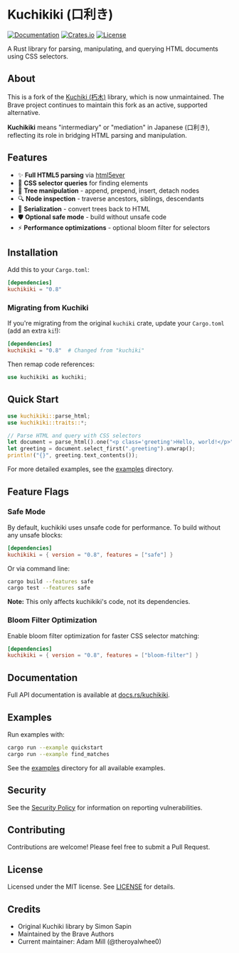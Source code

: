 # Kuchikiki (口利き)

[![Documentation](https://docs.rs/kuchikiki/badge.svg)](https://docs.rs/kuchikiki)
[![Crates.io](https://img.shields.io/crates/v/kuchikiki.svg)](https://crates.io/crates/kuchikiki)
[![License](https://img.shields.io/crates/l/kuchikiki.svg)](https://github.com/theroyalwhee0/kuchikiki/blob/main/LICENSE)

A Rust library for parsing, manipulating, and querying HTML documents using CSS selectors.

## About

This is a fork of the [Kuchiki (朽木)](https://github.com/kuchiki-rs/kuchiki) library, which is now unmaintained. The Brave project continues to maintain this fork as an active, supported alternative.

**Kuchikiki** means "intermediary" or "mediation" in Japanese (口利き), reflecting its role in bridging HTML parsing and manipulation.

## Features

- ✨ **Full HTML5 parsing** via [html5ever](https://github.com/servo/html5ever)
- 🎯 **CSS selector queries** for finding elements
- 🌳 **Tree manipulation** - append, prepend, insert, detach nodes
- 🔍 **Node inspection** - traverse ancestors, siblings, descendants
- 📝 **Serialization** - convert trees back to HTML
- 🛡️ **Optional safe mode** - build without unsafe code
- ⚡ **Performance optimizations** - optional bloom filter for selectors

## Installation

Add this to your `Cargo.toml`:

```toml
[dependencies]
kuchikiki = "0.8"
```

### Migrating from Kuchiki

If you're migrating from the original `kuchiki` crate, update your `Cargo.toml` (add an extra `ki`!):

```toml
[dependencies]
kuchikiki = "0.8"  # Changed from "kuchiki"
```

Then remap code references:

```rust
use kuchikiki as kuchiki;
```

## Quick Start

```rust
use kuchikiki::parse_html;
use kuchikiki::traits::*;

// Parse HTML and query with CSS selectors
let document = parse_html().one("<p class='greeting'>Hello, world!</p>");
let greeting = document.select_first(".greeting").unwrap();
println!("{}", greeting.text_contents());
```

For more detailed examples, see the [examples](examples/) directory.

## Feature Flags

### Safe Mode

By default, kuchikiki uses unsafe code for performance. To build without any unsafe blocks:

```toml
[dependencies]
kuchikiki = { version = "0.8", features = ["safe"] }
```

Or via command line:

```bash
cargo build --features safe
cargo test --features safe
```

**Note:** This only affects kuchikiki's code, not its dependencies.

### Bloom Filter Optimization

Enable bloom filter optimization for faster CSS selector matching:

```toml
[dependencies]
kuchikiki = { version = "0.8", features = ["bloom-filter"] }
```

## Documentation

Full API documentation is available at [docs.rs/kuchikiki](https://docs.rs/kuchikiki).

## Examples

Run examples with:

```bash
cargo run --example quickstart
cargo run --example find_matches
```

See the [examples](examples/) directory for all available examples.

## Security

See the [Security Policy](SECURITY.md) for information on reporting vulnerabilities.

## Contributing

Contributions are welcome! Please feel free to submit a Pull Request.

## License

Licensed under the MIT license. See [LICENSE](LICENSE) for details.

## Credits

- Original Kuchiki library by Simon Sapin
- Maintained by the Brave Authors
- Current maintainer: Adam Mill (@theroyalwhee0)
